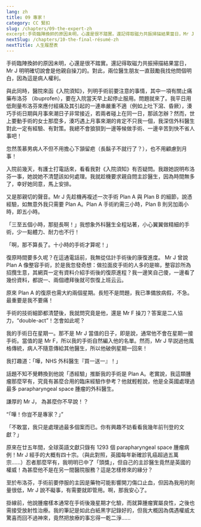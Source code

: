```yaml
---
lang: zh
title: 09 專家！
category: CC 緊扣
slug: /chapters/09-the-expert-zh
excerpt:手術臨陣換帥的原因未明，心還是很不踏實。還記得取磁力共振掃描結果當日，Mr J 明明確切說會是他親自操刀的。
nextSlug: /chapters/10-the-final-résumé-zh
nextTitle: 人生履歷表
---
```


<p class="cn">手術臨陣換帥的原因未明，心還是很不踏實。還記得取磁力共振掃描結果當日，Mr J 明明確切說會是他親自操刀的。對此，兩位醫生朋友一直鼓勵我找他問個明白，因為這是病人權利。
 
<p class="cn">與此同時，醫院來函《入院須知》，列明手術前要注意的事情，其中一項有關止痛藥布洛芬 （ibuprofen），要在入院當天早上起停止服用。問題就來了。我平日用低劑量布洛芬來應付經痛及其引起的一連串嚴重不適（例如上吐下瀉、昏厥），湊巧手術日期與月事來潮日子非常接近，若兩者碰上在同一日，那該怎辦？然而，世上要動手術的女士那麼多，湊巧遇上月事來潮的肯定不只我一個，我深信外科醫生對此一定有經驗、有對策。我總不會狼狽到一邊等候做手術、一邊辛苦到快不省人事吧！
 
<p class="cn">忽然羡慕男病人不但不用擔心下頷留疤（長鬍子不就行了？），也不用顧慮到月事！
 
<p class="cn">入院前幾天，有護士打電話來，看看我對《入院須知》有否疑問。我跟她説明布洛芬一事，她說她不清楚該如何處理。我就趁機要求親自問主診醫生，因為時間無多了，幸好她同意，馬上安排。
 
<p class="cn">又是那親切的聲音。Mr J 先趁機再複述一次手術 Plan A 與 Plan B 的細節，說憑經驗，如無意外我只需要 Plan A。Plan A 手術約需三小時，Plan B 則另加兩小時，即五小時。
 
<p class="cn">「三至五個小時，那挺長啊！」我想象外科醫生全程站著，小心翼翼做精細的手術，少一點體力、耐力也不行！
 
<p class="cn">「啊，那不算長了。十小時的手術才算呢！」
 
<p class="cn">復原時間要多久呢？在這通電話前，我無從估計手術後的康復進度。 Mr J 曾說 Plan A 像整容手術，於是我忽發奇想：做拉面皮手術的人多的是嘛，整容診所為招攬生意，其網頁一定有資料介紹手術後的復原進程？我一邊笑自己傻，一邊看了幾份資料，都説一、兩個禮拜後就可恢復上班云云。
 
<p class="cn">原來 Plan A 的復原也需大約兩個星期。長短不是問題，我已準備放病假，不急。最重要是我不要痛！
 
<p class="cn">手術的技術細節都清楚後，我就問究竟是他，還是 Mr F 操刀？答案是二人協力，“double-act”！怎會如此呢？
 
<p class="cn">我的手術日在星期一。那不是 Mr J 當值的日子，即是說，通常他不會在星期一接手術。當值的是 Mr F，所以我的手術自然編入他的名單。然而，Mr J 早説過他風格傳統，病人不隨意傳給其他醫生，所以他破例星期一回來！
 
<p class="cn">我打趣道：「嘩，NHS 外科醫生『買一送一』！」
 
<p class="cn">話題不知不覺轉換到他說「憑經驗」推斷我的手術是 Plan A。老實說，我這類腫瘤那麼罕有，究竟有甚麼合用的臨床經驗作參考？他就輕輕說，他是全英國處理過最多 parapharyngeal space 腫瘤的外科醫生。
 
<p class="cn">謙厚的 Mr J， 為甚麼你不早說！？
 
<q class="cn">「嘩！你豈不是專家？」

<p class="cn">「不敢當，我只是處理過最多個案而已。你有興趣不妨看看我幾年前刊登的文獻？」

<p class="cn">原來在廿五年間，全球英語文獻只錄有 1293 個 parapharyngeal space 腫瘤病例！Mr J 經手的大概有四十宗。（與此對照，英國每年新確診乳癌超過五萬宗......）忍者那麼罕有，我明明已中了「頭獎」，但自己的主診醫生竟然是英國的權威！為甚麼他不是在另一間醫院服務？這是怎樣修來的緣分？
 
<p class="cn">至於布洛芬，手術前要停服的主因是藥物可能影響開刀傷口止血，但因為我用的劑量很低，Mr J 說不礙事，有需要就即管用。啊，那我安心了。
 
<p class="cn">掛線前，他說腫瘤樣本通常在手術後幾星期才化驗，而就算腫瘤實屬良性，之後也需接受放射性治療。我的筆記是如此白紙黑字記錄好的，但我大概因為偶遇權威太驚喜而回不過神來，竟然把放療的事忘得一乾二淨......
